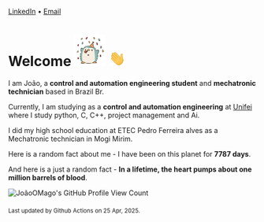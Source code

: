 [LinkedIn](https://www.linkedin.com/in/joão-pedro-gozzoli-b95641301/) &bull;
[Email](joaopedrogozzoli@gmail.com)

# Welcome <img src="happy.gif" height="64px" /> <img src="wave.gif" height="32px" />

I am João, a  **control and automation engineering student** and **mechatronic technician** based in Brazil Br.

Currently, I am studying as a **control and automation engineering** at [Unifei](https://unifei.edu.br) where I study python, C, C++, project management and Ai.

I did my high school education at ETEC Pedro Ferreira alves as a Mechatronic technician in Mogi Mirim.

Here is a random fact about me - I have been on this planet for **7787 days**.

And here is a just a random fact -  **In a lifetime, the heart pumps about one million barrels of blood**.

![JoãoOMago's GitHub Profile View Count](https://komarev.com/ghpvc/?username=JoaoOMago)

<sub>Last updated by Github Actions on 25 Apr, 2025.</sub>
